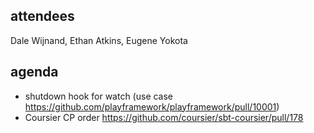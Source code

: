 ## attendees

Dale Wijnand, Ethan Atkins, Eugene Yokota

## agenda

* shutdown hook for watch (use case https://github.com/playframework/playframework/pull/10001)
* Coursier CP order https://github.com/coursier/sbt-coursier/pull/178
